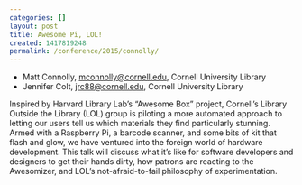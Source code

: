 ```yaml
---
categories: []
layout: post
title: Awesome Pi, LOL!
created: 1417819248
permalink: /conference/2015/connolly/
---
```

- Matt Connolly, mconnolly@cornell.edu, Cornell University Library
- Jennifer Colt, jrc88@cornell.edu, Cornell University Library

Inspired by Harvard Library Lab’s “Awesome Box” project, Cornell’s
Library Outside the Library (LOL) group is piloting a more automated
approach to letting our users tell us which materials they find
particularly stunning. Armed with a Raspberry Pi, a barcode scanner, and
some bits of kit that flash and glow, we have ventured into the foreign
world of hardware development. This talk will discuss what it’s like for
software developers and designers to get their hands dirty, how patrons
are reacting to the Awesomizer, and LOL’s not-afraid-to-fail philosophy
of experimentation.
